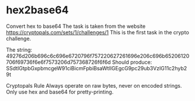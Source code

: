 # hex2base64
Convert hex to base64
The task is taken from the website https://cryptopals.com/sets/1/challenges/1
This is the first task in the crypto challenge.

The string: 49276d206b696c6c696e6720796f757220627261696e206c696b65206120706f69736f6e6f7573206d757368726f6f6d
Should produce: SSdtIGtpbGxpbmcgeW91ciBicmFpbiBsaWtlIGEgcG9pc29ub3VzIG11c2hyb29t

Cryptopals Rule
Always operate on raw bytes, never on encoded strings. Only use hex and base64 for pretty-printing.
